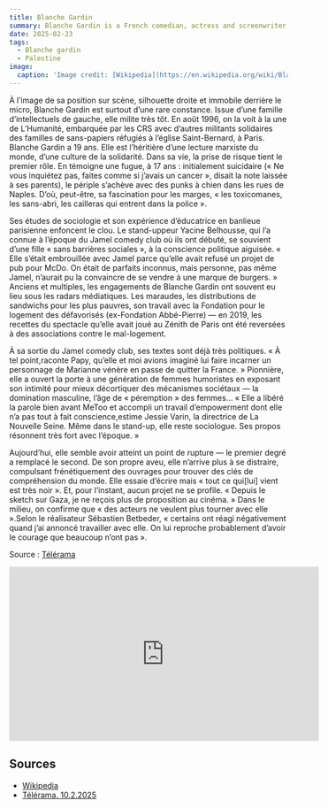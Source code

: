 ```yaml
---
title: Blanche Gardin
summary: Blanche Gardin is a French comedian, actress and screenwriter. 
date: 2025-02-23
tags:
  - Blanche gardin
  - Palestine
image:
  caption: 'Image credit: [Wikipedia](https://en.wikipedia.org/wiki/Blanche_Gardin)'
---
```



À l’image de sa position sur scène, silhouette droite et immobile derrière le micro, Blanche Gardin est surtout d’une rare constance. Issue d’une famille d’intellectuels de gauche, elle milite très tôt. En août 1996, on la voit à la une de L’Humanité, embarquée par les CRS avec d’autres militants solidaires des familles de sans-papiers réfugiés à l’église Saint-Bernard, à Paris. Blanche Gardin a 19 ans. Elle est l’héritière d’une lecture marxiste du monde, d’une culture de la solidarité. Dans sa vie, la prise de risque tient le premier rôle. En témoigne une fugue, à 17 ans : initialement suicidaire (« Ne vous inquiétez pas, faites comme si j’avais un cancer », disait la note laissée à ses parents), le périple s’achève avec des punks à chien dans les rues de Naples. D’où, peut-être, sa fascination pour les marges, « les toxicomanes, les sans-abri, les cailleras qui entrent dans la police ».

Ses études de sociologie et son expérience d’éducatrice en banlieue parisienne enfoncent le clou. Le stand-uppeur Yacine Belhousse, qui l’a connue à l’époque du Jamel comedy club où ils ont débuté, se souvient d’une fille « sans barrières sociales », à la conscience politique aiguisée. « Elle s’était embrouillée avec Jamel parce qu’elle avait refusé un projet de pub pour McDo. On était de parfaits inconnus, mais personne, pas même Jamel, n’aurait pu la convaincre de se vendre à une marque de burgers. » Anciens et multiples, les engagements de Blanche Gardin ont souvent eu lieu sous les radars médiatiques. Les maraudes, les distributions de sandwichs pour les plus pauvres, son travail avec la Fondation pour le logement des défavorisés (ex-Fondation Abbé-Pierre) — en 2019, les recettes du spectacle qu’elle avait joué au Zénith de Paris ont été reversées à des associations contre le mal-logement.

À sa sortie du Jamel comedy club, ses textes sont déjà très politiques. « À tel point,raconte Papy, qu’elle et moi avions imaginé lui faire incarner un personnage de Marianne vénère en passe de quitter la France. » Pionnière, elle a ouvert la porte à une génération de femmes humoristes en exposant son intimité pour mieux décortiquer des mécanismes sociétaux — la domination masculine, l’âge de « péremption » des femmes… « Elle a libéré la parole bien avant MeToo et accompli un travail d’empowerment dont elle n’a pas tout à fait conscience,estime Jessie Varin, la directrice de La Nouvelle Seine. Même dans le stand-up, elle reste sociologue. Ses propos résonnent très fort avec l’époque. »

Aujourd’hui, elle semble avoir atteint un point de rupture — le premier degré a remplacé le second. De son propre aveu, elle n’arrive plus à se distraire, compulsant frénétiquement des ouvrages pour trouver des clés de compréhension du monde. Elle essaie d’écrire mais « tout ce qui[lui] vient est très noir ». Et, pour l’instant, aucun projet ne se profile. « Depuis le sketch sur Gaza, je ne reçois plus de proposition au cinéma. » Dans le milieu, on confirme que « des acteurs ne veulent plus tourner avec elle ».Selon le réalisateur Sébastien Betbeder, « certains ont réagi négativement quand j’ai annoncé travailler avec elle. On lui reproche probablement d’avoir le courage que beaucoup n’ont pas ».

Source : [Télérama](https://www.telerama.fr/cinema/blanche-gardin-du-rire-aux-larmes-une-humoriste-proche-du-point-de-rupture-7024301.php)


<iframe width="560" height="315" src="https://www.youtube.com/embed/OShBJUY_1hA?si=YIUZ2nQOPhLTeUzp" title="YouTube video player" frameborder="0" allow="accelerometer; autoplay; clipboard-write; encrypted-media; gyroscope; picture-in-picture; web-share" referrerpolicy="strict-origin-when-cross-origin" allowfullscreen></iframe>


## Sources

- [Wikipedia](https://en.wikipedia.org/wiki/Blanche_Gardin)
- [Télérama. 10.2.2025](https://www.telerama.fr/cinema/blanche-gardin-du-rire-aux-larmes-une-humoriste-proche-du-point-de-rupture-7024301.php)